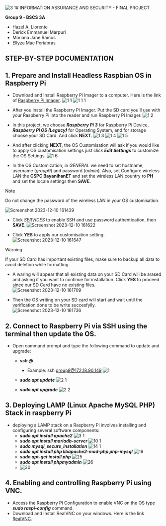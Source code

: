 ![3 1](https://github.com/ha-zee/INFORMATION-ASSURANCE-AND-SECURITY/assets/146160055/32756574-59f0-4c47-b7ff-dc03936f3e91)# INFORMATION ASSURANCE AND SECURITY - FINAL PROJECT

 **Group 9 - BSCS 3A**
* Hazel A. Llorente
* Derick Emmanuel Marpuri
* Mariana Jane Ramos
* Ellyza Mae Periabras

## STEP-BY-STEP DOCUMENTATION

## 1. Prepare and Install Headless Raspbian OS in Raspberry Pi
* Download and Install Raspberry Pi Imager to a computer. Here is the link of [Raspberry Pi Imager](https://www.raspberrypi.com/software/).
![1 1](https://github.com/ha-zee/INFORMATION-ASSURANCE-AND-SECURITY/assets/146160055/93c81343-e975-4a9a-802e-cbdd5cb7a9ee)
 ![1 1 1](https://github.com/ha-zee/INFORMATION-ASSURANCE-AND-SECURITY/assets/146160055/c5e03a1e-f5c7-44c3-8dd9-4dfb536ec32b)

* After you install the Raspberry Pi Imager. Put the SD card you'll use with your Raspberry Pi into the reader and run Raspberry Pi Imager.
![1 2](https://github.com/ha-zee/INFORMATION-ASSURANCE-AND-SECURITY/assets/146160055/2201f9d9-1432-4e5d-985b-f978c9346938)

* In this project, we choose ***Raspberry Pi 3*** for Raspberry Pi Device, ***Raspberry Pi OS (Legacy)*** for Operating System, and for storage choose your SD Card. And click **NEXT**.
![1 3](https://github.com/ha-zee/INFORMATION-ASSURANCE-AND-SECURITY/assets/146160055/a015b2fb-0961-4ade-9031-6d571aff7ead)
![1 4](https://github.com/ha-zee/INFORMATION-ASSURANCE-AND-SECURITY/assets/146160055/53d5f4ee-3f27-4e01-9292-8ab22754c123)
![1 5](https://github.com/ha-zee/INFORMATION-ASSURANCE-AND-SECURITY/assets/146160055/6bbcab7e-0b2d-4fa5-97e4-7fed01b1484f)

* And after clicking **NEXT**, the OS Customisation will ask if you would like to apply OS customisation settings just click ***Edit Settings*** to customize the OS Settings.
![1 6](https://github.com/ha-zee/INFORMATION-ASSURANCE-AND-SECURITY/assets/146160055/c5e72ce7-88fa-4949-9cc3-0594d3721d33)

* In the OS Customization, in _GENERAL_ we need to set hostname, username (_group9_) and password (_admin_). Also, set Configure wireless LAN the **CSPC BayanihanET** and set the wireless LAN country ro **PH** and set the locale settings then **SAVE**.
> [!NOTE]
> Do not change the password of the wireless LAN in your OS customisation.

![Screenshot 2023-12-10 161439](https://github.com/ha-zee/INFORMATION-ASSURANCE-AND-SECURITY/assets/146160055/c3f16873-883f-49fb-885f-b35713ff26ad)

* Click _SERVICES_ to enable SSH and use password authentication, then **SAVE**.
![Screenshot 2023-12-10 161622](https://github.com/ha-zee/INFORMATION-ASSURANCE-AND-SECURITY/assets/146160055/4c0baf89-ee79-4880-a7fa-d1b8a18f17a8)

* Click **YES** to apply our customisation setting.
![Screenshot 2023-12-10 161647](https://github.com/ha-zee/INFORMATION-ASSURANCE-AND-SECURITY/assets/146160055/4a143d0c-845a-4290-9db3-107d5087b9b7)

> [!WARNING]
> If your SD Card has important existing files, make sure to backup all data to avoid deletion while formatting.
* A waring will appear that all existing data on your SD Card will be arased and asking if you want to continue for installation. Click **YES** to proceed since our SD Card have no existing files.
![Screenshot 2023-12-10 161709](https://github.com/ha-zee/INFORMATION-ASSURANCE-AND-SECURITY/assets/146160055/1c2403d0-94db-4ea3-a611-9e9bf42ecbe3)

* Then the OS writing on your SD card will start and wait until the verification done to be write succesfylly. 
![Screenshot 2023-12-10 161736](https://github.com/ha-zee/INFORMATION-ASSURANCE-AND-SECURITY/assets/146160055/8d6a747a-3754-4f47-a00b-2190c2395cac)


## 2. Connect to Raspberry Pi via SSH using the terminal then update the OS.
* Open command prompt and type the following command to update and upgrade:
  * ***ssh <username>@<hostname>***
    * Example: ssh group9@172.18.90.149
  ![1](https://github.com/ha-zee/INFORMATION-ASSURANCE-AND-SECURITY/assets/146160055/4e76ce6c-7fa0-4fa6-b74a-eab50834c82f)

  * ***sudo  apt update***
  ![2 1](https://github.com/ha-zee/INFORMATION-ASSURANCE-AND-SECURITY/assets/146160055/9e5fbaa0-0b92-461e-8acd-e2753e7c2f9b)

  * ***sudo apt upgrade***
  ![2 2](https://github.com/ha-zee/INFORMATION-ASSURANCE-AND-SECURITY/assets/146160055/338d36ea-c535-41aa-afca-269eb02ad23d)

## 3. Deploying LAMP (Linux Apache MySQL PHP) Stack in raspberry Pi
* deploying a LAMP stack on a Raspberry Pi involves installing and configuring several software components:
  * ***sudo apt install apache2***
    ![3 1](https://github.com/ha-zee/INFORMATION-ASSURANCE-AND-SECURITY/assets/146160055/18dcf34a-63a2-45db-9510-567a321136e2)
  * ***sudo apt install mariadb-server***
    ![10 1](https://github.com/ha-zee/INFORMATION-ASSURANCE-AND-SECURITY/assets/146160055/6a45f0be-d826-4f50-b0d6-3d9ab454358c)
  * ***sudo mysql_secure_installation***
    ![14 1](https://github.com/ha-zee/INFORMATION-ASSURANCE-AND-SECURITY/assets/146160055/397498d4-5656-4968-85f7-340e3d151e6d)
  * ***sudo apt install php libapache2-mod-php php-mysql***
    ![19](https://github.com/ha-zee/INFORMATION-ASSURANCE-AND-SECURITY/assets/146160055/e1d0b56b-dfa0-4c28-863e-b07d3101997e)
  * ***sudo apt-get install php***
    ![25](https://github.com/ha-zee/INFORMATION-ASSURANCE-AND-SECURITY/assets/146160055/6f9ba469-88af-4de6-9b4c-13c76d3ce1a8)
  * ***sudo apt install phpmyadmin***
    ![26](https://github.com/ha-zee/INFORMATION-ASSURANCE-AND-SECURITY/assets/146160055/5c814df6-df77-4b1e-b892-73eb8abc017d)
  * ![30](https://github.com/ha-zee/INFORMATION-ASSURANCE-AND-SECURITY/assets/146160055/05345bc8-71e2-489e-b947-66b81828e2ce)

## 4. Enabling and controlling Raspberry Pi using VNC.

  * Access the Raspberry Pi Configuration to enable VNC on the OS type ***sudo raspi-config*** command.
  * Download and Install RealVNC on your windows. Here is the link [RealVNC](https://www.realvnc.com/en/connect/download/viewer/).
    

